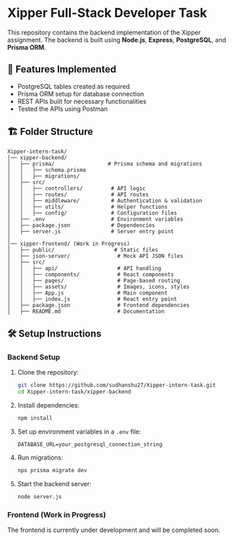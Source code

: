 # Xipper Full-Stack Developer Task

This repository contains the backend implementation of the Xipper assignment. The backend is built using **Node.js**, **Express**, **PostgreSQL**, and **Prisma ORM**.

## 🚀 Features Implemented

- PostgreSQL tables created as required  
- Prisma ORM setup for database connection  
- REST APIs built for necessary functionalities  
- Tested the APIs using Postman  

## 🏗️ Folder Structure

```
Xipper-intern-task/
│── xipper-backend/
│   ├── prisma/                 # Prisma schema and migrations  
│   │   ├── schema.prisma  
│   │   ├── migrations/  
│   ├── src/  
│   │   ├── controllers/         # API logic  
│   │   ├── routes/              # API routes  
│   │   ├── middleware/          # Authentication & validation  
│   │   ├── utils/               # Helper functions  
│   │   ├── config/              # Configuration files  
│   ├── .env                     # Environment variables  
│   ├── package.json             # Dependencies    
│   ├── server.js                # Server entry point  
│  
│── xipper-frontend/ (Work in Progress)  
│   ├── public/                   # Static files  
│   ├── json-server/               # Mock API JSON files  
│   ├── src/  
│   │   ├── api/                   # API handling  
│   │   ├── components/            # React components  
│   │   ├── pages/                 # Page-based routing  
│   │   ├── assets/                # Images, icons, styles  
│   │   ├── App.js                 # Main component  
│   │   ├── index.js               # React entry point  
│   ├── package.json               # Frontend dependencies  
│   ├── README.md                  # Documentation  
```

## 🛠️ Setup Instructions

### Backend Setup

1. Clone the repository:  
   ```bash
   git clone https://github.com/sudhanshu27/Xipper-intern-task.git
   cd Xipper-intern-task/xipper-backend
   ```

2. Install dependencies:  
   ```bash
   npm install
   ```

3. Set up environment variables in a `.env` file:  
   ```plaintext
   DATABASE_URL=your_postgresql_connection_string
   ```

4. Run migrations:  
   ```bash
   npx prisma migrate dev
   ```

5. Start the backend server:  
   ```bash
   node server.js
   ```

### Frontend (Work in Progress)

The frontend is currently under development and will be completed soon.
